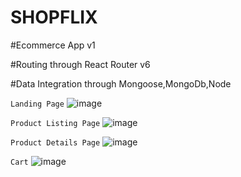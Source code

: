 # SHOPFLIX

#Ecommerce App v1

#Routing through React Router v6

#Data Integration through Mongoose,MongoDb,Node

`Landing Page`
![image](https://user-images.githubusercontent.com/75177895/116454704-e6b60900-a87d-11eb-9d75-d6cd6fa5f523.png)

`Product Listing Page`
![image](https://user-images.githubusercontent.com/75177895/116454784-fc2b3300-a87d-11eb-9896-9cad0bbbd63f.png)

`Product Details Page`
![image](https://user-images.githubusercontent.com/75177895/116454836-064d3180-a87e-11eb-91f9-06c40c32344b.png)

`Cart`
![image](https://user-images.githubusercontent.com/75177895/116454870-0d743f80-a87e-11eb-8b42-d04cb42f6774.png)


